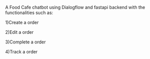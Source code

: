 A Food Cafe chatbot using Dialogflow and fastapi backend with the functionalities such as:

1)Create a order

2)Edit a order

3)Complete a order

4)Track a order
